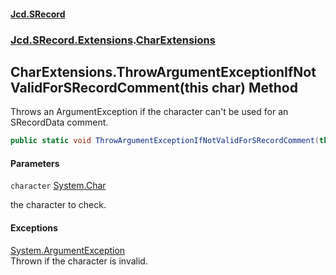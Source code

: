 #### [Jcd.SRecord](index.md 'index')
### [Jcd.SRecord.Extensions](Jcd.SRecord.Extensions.md 'Jcd.SRecord.Extensions').[CharExtensions](Jcd.SRecord.Extensions.CharExtensions.md 'Jcd.SRecord.Extensions.CharExtensions')

## CharExtensions.ThrowArgumentExceptionIfNotValidForSRecordComment(this char) Method

Throws an ArgumentException if the character can't be used for an SRecordData comment.

```csharp
public static void ThrowArgumentExceptionIfNotValidForSRecordComment(this char character);
```
#### Parameters

<a name='Jcd.SRecord.Extensions.CharExtensions.ThrowArgumentExceptionIfNotValidForSRecordComment(thischar).character'></a>

`character` [System.Char](https://docs.microsoft.com/en-us/dotnet/api/System.Char 'System.Char')

the character to check.

#### Exceptions

[System.ArgumentException](https://docs.microsoft.com/en-us/dotnet/api/System.ArgumentException 'System.ArgumentException')  
Thrown if the character is invalid.